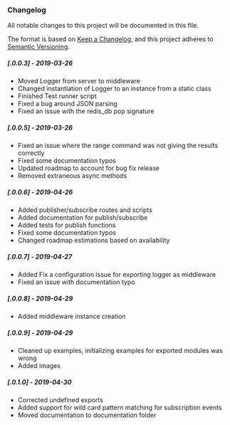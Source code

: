 ### Changelog
All notable changes to this project will be documented in this file.

The format is based on [Keep a Changelog](https://keepachangelog.com/en/1.0.0/),
and this project adheres to [Semantic Versioning](https://semver.org/spec/v2.0.0.html).

##### [.0.0.3] - 2019-03-26
- Moved Logger from server to middleware
- Changed instantiation of Logger to an instance from a static class
- Finished Test runner script
- Fixed a bug around JSON parsing
- Fixed an issue with the redis_db pop signature


##### [.0.0.5] - 2019-03-26
- Fixed an issue where the range command was not giving the results correctly
- Fixed some documentation typos
- Updated roadmap to account for bug fix release
- Removed extraneous async methods

##### [.0.0.6] - 2019-04-26
- Added publisher/subscribe routes and scripts
- Added documentation for publish/subscribe
- Added tests for publish functions
- Fixed some documentation typos
- Changed roadmap estimations based on availability

##### [.0.0.7] - 2019-04-27
- Added Fix a configuration issue for exporting logger as middleware
- Fixed an issue with documentation typo

##### [.0.0.8] - 2019-04-29
- Added middleware instance creation

##### [.0.0.9] - 2019-04-29
- Cleaned up examples, initializing examples for exported modules was wrong
- Added images

##### [.0.1.0] - 2019-04-30
- Corrected undefined exports
- Added support for wild card pattern matching for subscription events
- Moved documentation to documentation folder
